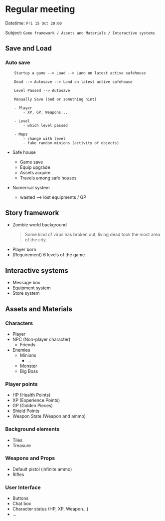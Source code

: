 # Regular meeting

Datetime: `Fri 15 Oct 20:00`

Subject: `Game framework / Assets and Materials / Interactive systems`

## Save and Load


### Auto save

```
    Startup a game --> Load --> Land on latest active safehouse
    
    Dead --> Autosave --> Land on latest active safehouse

    Level Passed --> Autosave

    Manually Save (bed or something hint)
```


```
    - Player
        - XP, GP, Weapons...

    - Level
        - which level passed
    
    - Maps
        - change with level
        - fake random minions (activity of objects)
```

- Safe house
    - Game save
    - Equip upgrade
    - Assets acquire
    - Travels among safe houses

- Numerical system
    - wasted --> lost equipments / GP

## Story framework
- Zombie world background
    > Some kind of virus has broken out, living dead took the most area of the city.
- Player born
- (Requirement) 6 levels of the game



## Interactive systems
- Message box
- Equipment system
- Store system


## Assets and Materials
### Characters
- Player
- NPC (Non-player character)
    - Friends
- Enemies
    - Minions
        - ...
    - Monster
    - Big Boss

### Player points
- HP (Health Points)
- XP (Experience Points)
- GP (Golden Pieces)
- Shield Points
- Weapon State (Weapon and ammo)

### Background elements
- Tiles
- Treasure

### Weapons and Props
- Default pistol (infinite ammo) 
- Rifles

### User Interface
- Buttons
- Chat box
- Character status (HP, XP, Weapon...)
- ...
